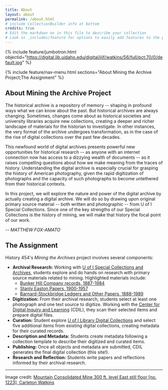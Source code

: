 ```yaml
---
title: About
layout: about
permalink: /about.html
# include CollectionBuilder info at bottom
credits: true
# Edit the markdown on in this file to describe your collection
# Look in _includes/feature for options to easily add features to the page
---
```


{% include feature/jumbotron.html objectid="https://digital.lib.uidaho.edu/digital/iiif/watkins/56/full/pct:70/0/default.jpg" %}

{% include feature/nav-menu.html sections="About Mining the Archive Project;The Assignment" %}

## About Mining the Archive Project

The historical archive is a repository of memory -- shaping in profound ways what we can know about the past. 
But historical archives are always changing. 
Sometimes, changes come about as historical societies and university libraries acquire new collections, creating a deeper and richer landscape of materials for the historian to investigate. 
In other instances, the very format of the archive undergoes transformation, as in the case of the rise of digital collections over the past few decades. 

This newfound world of digital archives presents powerful new opportunities for historical research -- as anyone with an internet connection now has access to a dizzying wealth of documents -- as it raises compelling questions about how we make meaning from the traces of history. 
Understanding the digital archive is especially crucial for grasping the history of American photography, given the rapid digitization of photographs and the capacity of such photographs to become untethered from their historical contexts. 

In this project, we will explore the nature and power of the digital archive by actually creating a digital archive. 
We will do so by drawing upon original primary source material -- both written and photographic -- from U of I Special Collections. 
Since one of the key strengths of our Special Collections is the history of mining, we will make that history the focal point of our work.

*-- MATTHEW FOX-AMATO*

## The Assignment

History 454's *Mining the Archives* project involves several components:

- **Archival Research:** Working with [U of I Special Collections and Archives](https://www.lib.uidaho.edu/special-collections/), students explore and do hands on research with primary source materials related to mining. Highlighted materials include:
    - [Bunker Hill Company records, 1887-1984](http://archiveswest.orbiscascade.org/ark:/80444/xv65328)
    - [Stanly Easton Papers, 1900-1957](https://archiveswest.orbiscascade.org/ark:/80444/xv66353)
    - [Barnard-Stockbridge Ledgers and Other Papers, 1888-1989](https://archiveswest.orbiscascade.org/ark:/80444/xv01033)
- **Digitization:** From their archival research, students select at least one photograph and one text source to digitize. Working with the [Center for Digital Inquiry and Learning](https://cdil.lib.uidaho.edu/) (CDIL), they scan their selected items and prepare digital files.
- **Curation:** Student explore [U of I Library Digital Collections](https://www.lib.uidaho.edu/digital/collections.html) and select five additional items from existing digital collections, creating metadata for their curated records.
- **Description and Metadata:** Students create metadata following a collection template to describe their digitized and curated items.
- **Publishing:** Once all objects and metadata are submitted, CDIL generates the final digital collection (this site!). 
- **Research and Reflection:** Students write papers and reflections informed by their archival research.

---------

Image credit: [Mountain Consolidated Mine 300 ft. level East still floor [no. 1223], Carleton Watkins](https://www.lib.uidaho.edu/digital/watkins/items/watkins56.html)
